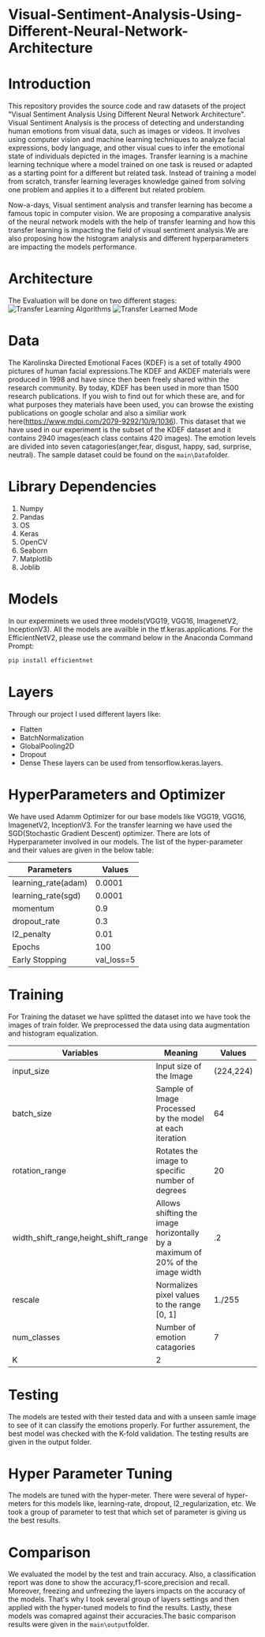 # Visual-Sentiment-Analysis-Using-Different-Neural-Network-Architecture

# Introduction
This repository provides the source code and raw datasets of the project "Visual Sentiment Analysis Using Different Neural Network Architecture". Visual Sentiment Analysis is the process of detecting and understanding human emotions from visual data, such as images or videos. It involves using computer vision and machine learning techniques to analyze facial expressions, body language, and other visual cues to infer the emotional state of individuals depicted in the images.
Transfer learning is a machine learning technique where a model trained on one task is reused or adapted as a starting point for a different but related task. Instead of training a model from scratch, transfer learning leverages knowledge gained from solving one problem and applies it to a different but related problem.

Now-a-days, Visual sentiment analysis and transfer learning has become a famous topic in computer vision. We are proposing a comparative analysis of the neural network models with the help of transfer learning and how this transfer learning is impacting the field of visual sentiment analysis.We are also proposing how the histogram analysis and different hyperparameters are impacting the models performance.
# Architecture

The Evaluation will be done on two different stages:
![Transfer Learning Algorithms](https://github.com/jaherchowdhury/Visual-Sentiment-Analysis-Using-Different-Neural-Network-Architecture/assets/146418350/e31716a8-b9d0-4578-bfe4-899c6bcc2aa5)
![Transfer Learned Mode](https://github.com/jaherchowdhury/Visual-Sentiment-Analysis-Using-Different-Neural-Network-Architecture/assets/146418350/a57ac5e7-9046-4c24-838f-15a689ec0e60)
# Data

The Karolinska Directed Emotional Faces (KDEF) is a set of totally 4900 pictures of human facial expressions.The KDEF and AKDEF materials were produced in 1998 and have since then been freely shared within the research community. By today, KDEF has been used in more than 1500 research publications. If you wish to find out for which these are, and for what purposes they materials have been used, you can browse the existing publications on google scholar and also a similiar work here(https://www.mdpi.com/2079-9292/10/9/1036). This dataset that we have used in our experiment is the subset of the KDEF dataset and it contains 2940 images(each class contains 420 images). The emotion levels are divided into seven catagories(anger,fear, disgust, happy, sad, surprise, neutral). The sample dataset could be found on the ```main\Data```folder.


# Library Dependencies
1. Numpy
2. Pandas
3. OS
4. Keras
5. OpenCV
6. Seaborn
7. Matplotlib
8. Joblib
   
# Models
In our experminets we used three models(VGG19, VGG16, ImagenetV2, InceptionV3). All the models are availble in the tf.keras.applications. For the EfficientNetV2, please use the command below in the Anaconda Command Prompt:
```bash
pip install efficientnet
```
# Layers
Through our project I used different layers like:
* Flatten
* BatchNormalization
* GlobalPooling2D
* Dropout
* Dense
These layers can be used from tensorflow.keras.layers.

# HyperParameters and Optimizer
We have used Adamm Optimizer for our base models like VGG19, VGG16, ImagenetV2, InceptionV3. For the transfer learning we have used the SGD(Stochastic Gradient Descent) optimizer.
There are lots of Hyperparameter involved in our models. The list of the hyper-parameter and their values are given in the below table:

| Parameters  | Values |
| ------------- | ------------- |
| learning_rate(adam)   | 0.0001  |
| learning_rate(sgd)   | 0.0001 |
| momentum  | 0.9  |
| dropout_rate  | 0.3  |
| l2_penalty  | 0.01 |
| Epochs | 100 |
| Early Stopping | val_loss=5 |

# Training
For Training the dataset we have splitted the dataset into we have took the images of train folder. We preprocessed the data using data augmentation and histogram equalization.

| Variables  | Meaning | Values |
| ------------- | ------------- | ------------- |
| input_size   | Input size of the Image  | (224,224) |
| batch_size   | Sample of Image Processed by the model at each iteration  | 64 |
| rotation_range  | Rotates  the image to specific number of degrees  | 20 |
| width_shift_range,height_shift_range  | Allows shifting the image horizontally by a maximum of 20% of the image width  | .2 |
| rescale  | Normalizes pixel values to the range [0, 1]   | 1./255 |
| num_classes  | Number of emotion catagories  | 7 |
| K | 2 |

# Testing
The models are tested with their tested data and with a unseen samle image to see of it can classify the emotions properly. For further assurement, the best model was checked with the K-fold validation.
The testing results are given in the output folder.

# Hyper Parameter Tuning
The models are tuned with the hyper-meter. There were several of hyper-meters for this models like, learning-rate, dropout, l2_regularization, etc. We took a group of parameter to test that which set of parameter is giving us the best results.
# Comparison
We evaluated the model by the test and train accuracy. Also, a classification report was done to show the accuracy,f1-score,precision and recall.
Moreover, freezing and unfreezing the layers impacts on the accuracy of the models. That's why I took several group of layers settings and then applied with the hyper-tuned models to find the results.
Lastly, these models was comapred against their accuracies.The basic comparison results were given in the ```main\output```folder.
